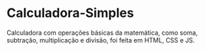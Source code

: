 # Calculadora-Simples
Calculadora com operações básicas da matemática, como soma, subtração, multiplicação e divisão, foi feita em HTML, CSS e JS.
